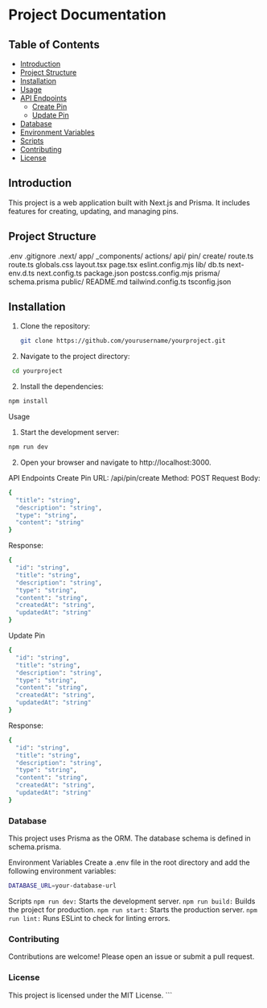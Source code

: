 # Project Documentation

## Table of Contents

- [Introduction](#introduction)
- [Project Structure](#project-structure)
- [Installation](#installation)
- [Usage](#usage)
- [API Endpoints](#api-endpoints)
  - [Create Pin](#create-pin)
  - [Update Pin](#update-pin)
- [Database](#database)
- [Environment Variables](#environment-variables)
- [Scripts](#scripts)
- [Contributing](#contributing)
- [License](#license)

## Introduction

This project is a web application built with Next.js and Prisma. It includes features for creating, updating, and managing pins.

## Project Structure

.env .gitignore .next/ app/ \_components/ actions/ api/ pin/ create/ route.ts route.ts globals.css layout.tsx page.tsx eslint.config.mjs lib/ db.ts next-env.d.ts next.config.ts package.json postcss.config.mjs prisma/ schema.prisma public/ README.md tailwind.config.ts tsconfig.json

## Installation

1. Clone the repository:
   ```sh
   git clone https://github.com/yourusername/yourproject.git
   ```
2. Navigate to the project directory:

```sh
 cd yourproject
```

2. Install the dependencies:

```sh
npm install
```
Usage
1. Start the development server:
```sh
npm run dev
```
2. Open your browser and navigate to http://localhost:3000.

API Endpoints
Create Pin
URL: /api/pin/create
Method: POST
Request Body:

```sh
{
  "title": "string",
  "description": "string",
  "type": "string",
  "content": "string"
}
```
Response: 

```sh
{
  "id": "string",
  "title": "string",
  "description": "string",
  "type": "string",
  "content": "string",
  "createdAt": "string",
  "updatedAt": "string"
}
```

Update Pin

```sh
{
  "id": "string",
  "title": "string",
  "description": "string",
  "type": "string",
  "content": "string",
  "createdAt": "string",
  "updatedAt": "string"
}
```

Response:

```sh
{
  "id": "string",
  "title": "string",
  "description": "string",
  "type": "string",
  "content": "string",
  "createdAt": "string",
  "updatedAt": "string"
}
```

### Database
This project uses Prisma as the ORM. The database schema is defined in schema.prisma.

Environment Variables
Create a .env file in the root directory and add the following environment variables:
```sh
DATABASE_URL=your-database-url
```
Scripts
``` npm run dev: ``` Starts the development server.
``` npm run build: ``` Builds the project for production.
``` npm run start: ``` Starts the production server.
``` npm run lint: ``` Runs ESLint to check for linting errors.

### Contributing
Contributions are welcome! Please open an issue or submit a pull request.

### License
This project is licensed under the MIT License. ```
